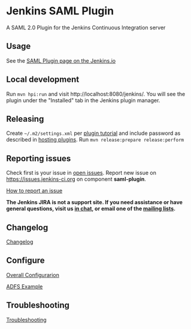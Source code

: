 Jenkins SAML Plugin
===================

A SAML 2.0 Plugin for the Jenkins Continuous Integration server

Usage
-------------------
See the [SAML Plugin page on the Jenkins.io](https://plugins.jenkins.io/saml)

Local development
-------------------

Run `mvn hpi:run` and visit http://localhost:8080/jenkins/.
You will see the plugin under the "Installed" tab in the Jenkins plugin manager.

Releasing
-------------------

Create `~/.m2/settings.xml` per [plugin tutorial](https://wiki.jenkins-ci.org/display/JENKINS/Plugin+tutorial) and include password as described in [hosting plugins](https://wiki.jenkins-ci.org/display/JENKINS/Hosting+Plugins).
Run `mvn release:prepare release:perform`

Reporting issues
----------------
Check first is your issue in [open issues](https://issues.jenkins-ci.org/browse/JENKINS-38625?jql=project%20%3D%20JENKINS%20AND%20status%20in%20(Open%2C%20%22In%20Progress%22%2C%20Reopened%2C%20%22In%20Review%22)%20AND%20component%20%3D%20saml-plugin).
Report new issue on https://issues.jenkins-ci.org on component **saml-plugin**.

[How to report an issue](https://wiki.jenkins.io/display/JENKINS/How+to+report+an+issue)

**The Jenkins JIRA is not a support site. If you need assistance or have general questions, visit us [in chat](http://jenkins-ci.org/content/chat), or email one of the [mailing lists](http://jenkins-ci.org/content/mailing-lists).**

Changelog
-------------------
[Changelog](CHANGELOG.md)

Configure
-------------------
[Overall Configurarion](doc/CONFIGURE.md)

[ADFS Example](doc/ADFS_CONFIG.md)

Troubleshooting
-------------------
[Troubleshooting](doc/TROUBLESHOOTING.md)

